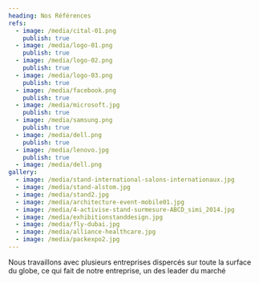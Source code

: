 ```yaml
---
heading: Nos Références
refs:
  - image: /media/cital-01.png
    publish: true
  - image: /media/logo-01.png
    publish: true
  - image: /media/logo-02.png
    publish: true
  - image: /media/logo-03.png
    publish: true
  - image: /media/facebook.png
    publish: true
  - image: /media/microsoft.jpg
    publish: true
  - image: /media/samsung.png
    publish: true
  - image: /media/dell.png
    publish: true
  - image: /media/lenovo.jpg
    publish: true
  - image: /media/dell.png
gallery:
  - image: /media/stand-international-salons-internationaux.jpg
  - image: /media/stand-alstom.jpg
  - image: /media/stand2.jpg
  - image: /media/architecture-event-mobile01.jpg
  - image: /media/4-activise-stand-surmesure-ABCD_simi_2014.jpg
  - image: /media/exhibitionstanddesign.jpg
  - image: /media/fly-dubai.jpg
  - image: /media/alliance-healthcare.jpg
  - image: /media/packexpo2.jpg
---
```

Nous travaillons avec plusieurs entreprises dispercés sur toute la surface du globe, ce qui fait de notre entreprise, un des leader du marché
